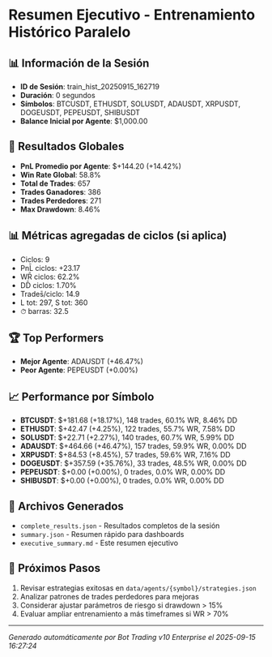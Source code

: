 # Resumen Ejecutivo - Entrenamiento Histórico Paralelo

## 📊 Información de la Sesión
- **ID de Sesión**: train_hist_20250915_162719
- **Duración**: 0 segundos
- **Símbolos**: BTCUSDT, ETHUSDT, SOLUSDT, ADAUSDT, XRPUSDT, DOGEUSDT, PEPEUSDT, SHIBUSDT
- **Balance Inicial por Agente**: $1,000.00

## 🎯 Resultados Globales
- **PnL Promedio por Agente**: $+144.20 (+14.42%)
- **Win Rate Global**: 58.8%
- **Total de Trades**: 657
- **Trades Ganadores**: 386
- **Trades Perdedores**: 271
- **Max Drawdown**: 8.46%

## 📊 Métricas agregadas de ciclos (si aplica)
- Ciclos: 9
- PnL̄ ciclos: +23.17
- WR̄ ciclos: 62.2%
- DD̄ ciclos: 1.70%
- Trades̄/ciclo: 14.9
- L tot: 297, S tot: 360
- ⏱̄ barras: 32.5


## 🏆 Top Performers
- **Mejor Agente**: ADAUSDT (+46.47%)
- **Peor Agente**: PEPEUSDT (+0.00%)

## 📈 Performance por Símbolo
- **BTCUSDT**: $+181.68 (+18.17%), 148 trades, 60.1% WR, 8.46% DD
- **ETHUSDT**: $+42.47 (+4.25%), 122 trades, 55.7% WR, 7.58% DD
- **SOLUSDT**: $+22.71 (+2.27%), 140 trades, 60.7% WR, 5.99% DD
- **ADAUSDT**: $+464.66 (+46.47%), 157 trades, 59.9% WR, 0.00% DD
- **XRPUSDT**: $+84.53 (+8.45%), 57 trades, 59.6% WR, 7.16% DD
- **DOGEUSDT**: $+357.59 (+35.76%), 33 trades, 48.5% WR, 0.00% DD
- **PEPEUSDT**: $+0.00 (+0.00%), 0 trades, 0.0% WR, 0.00% DD
- **SHIBUSDT**: $+0.00 (+0.00%), 0 trades, 0.0% WR, 0.00% DD

## 📁 Archivos Generados
- `complete_results.json` - Resultados completos de la sesión
- `summary.json` - Resumen rápido para dashboards
- `executive_summary.md` - Este resumen ejecutivo

## 🎯 Próximos Pasos
1. Revisar estrategias exitosas en `data/agents/{symbol}/strategies.json`
2. Analizar patrones de trades perdedores para mejoras
3. Considerar ajustar parámetros de riesgo si drawdown > 15%
4. Evaluar ampliar entrenamiento a más timeframes si WR > 70%

---
*Generado automáticamente por Bot Trading v10 Enterprise el 2025-09-15 16:27:24*
